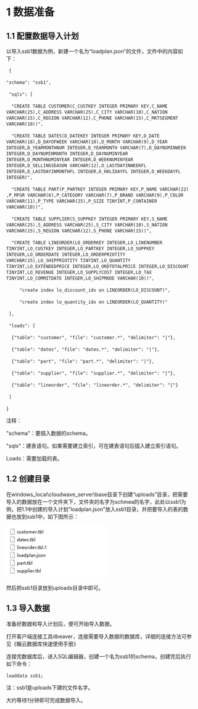 # 1 数据准备

## 1.1 配置数据导入计划

以导入ssb1数据为例，新建一个名为“loadplan.json”的文件，文件中的内容如下：

```
 {

"schema": "ssb1",

 "sqls": [

  "CREATE TABLE CUSTOMER(C_CUSTKEY INTEGER PRIMARY KEY,C_NAME VARCHAR(25),C_ADDRESS VARCHAR(25),C_CITY VARCHAR(10),C_NATION VARCHAR(15),C_REGION VARCHAR(12),C_PHONE VARCHAR(15),C_MKTSEGMENT VARCHAR(10))",

  "CREATE TABLE DATES(D_DATEKEY INTEGER PRIMARY KEY,D_DATE VARCHAR(18),D_DAYOFWEEK VARCHAR(18),D_MONTH VARCHAR(9),D_YEAR INTEGER,D_YEARMONTHNUM INTEGER,D_YEARMONTH VARCHAR(7),D_DAYNUMINWEEK INTEGER,D_DAYNUMINMONTH INTEGER,D_DAYNUMINYEAR INTEGER,D_MONTHNUMINYEAR INTEGER,D_WEEKNUMINYEAR INTEGER,D_SELLINGSEASON VARCHAR(12),D_LASTDAYINWEEKFL INTEGER,D_LASTDAYINMONTHFL INTEGER,D_HOLIDAYFL INTEGER,D_WEEKDAYFL INTEGER)",

  "CREATE TABLE PART(P_PARTKEY INTEGER PRIMARY KEY,P_NAME VARCHAR(22) ,P_MFGR VARCHAR(6),P_CATEGORY VARCHAR(7),P_BRAND VARCHAR(9),P_COLOR VARCHAR(11),P_TYPE VARCHAR(25),P_SIZE TINYINT,P_CONTAINER VARCHAR(10))",

  "CREATE TABLE SUPPLIER(S_SUPPKEY INTEGER PRIMARY KEY,S_NAME VARCHAR(25),S_ADDRESS VARCHAR(25),S_CITY VARCHAR(10),S_NATION VARCHAR(15),S_REGION VARCHAR(12),S_PHONE VARCHAR(15))",

  "CREATE TABLE LINEORDER(LO_ORDERKEY INTEGER,LO_LINENUMBER TINYINT,LO_CUSTKEY INTEGER,LO_PARTKEY INTEGER,LO_SUPPKEY INTEGER,LO_ORDERDATE INTEGER,LO_ORDERPRIOTITY VARCHAR(15),LO_SHIPPRIOTITY TINYINT,LO_QUANTITY TINYINT,LO_EXTENDEDPRICE INTEGER,LO_ORDTOTALPRICE INTEGER,LO_DISCOUNT TINYINT,LO_REVENUE INTEGER,LO_SUPPLYCOST INTEGER,LO_TAX TINYINT,LO_COMMITDATE INTEGER,LO_SHIPMODE VARCHAR(10))", 

     "create index lo_discount_idx on LINEORDER(LO_DISCOUNT)", 

     "create index lo_quantity_idx on LINEORDER(LO_QUANTITY)"

 ],

 "loads": [

  {"table": "customer", "file": "customer.*", "delimiter": "|"},

  {"table": "dates", "file": "dates.*", "delimiter": "|"},

  {"table": "part", "file": "part.*", "delimiter": "|"},

  {"table": "supplier", "file": "supplier.*", "delimiter": "|"},

  {"table": "lineorder", "file": "lineorder.*", "delimiter": "|"}

 ]

}
```

注释：

"schema"：要插入数据的schema。

"sqls"：建表语句。如果需要建立索引，可在建表语句后插入建立索引语句。

Loads：需要加载的表。

## 1.2 创建目录

在windows_local\cloudwave_server\base目录下创建“uploads”目录，把需要导入的数据放在一个文件夹下，文件夹的名字为schmea的名字，此处以ssb1为例，把1.1中创建的导入计划“loadplan.json”放入ssb1目录，并把要导入的表的数据也放到ssb1中，如下图所示：

![1.2](%E6%95%B0%E6%8D%AE%E5%AF%BC%E5%85%A5%E5%9B%BE%E7%89%87/1.2.png)   

然后把ssb1目录放到uploads目录中即可。

## 1.3 导入数据

准备好数据和导入计划后，便可开始导入数据。

打开客户端连接工具dbeaver，连接需要导入数据的数据库，详细的连接方法可参见《翰云数据库快速使用手册》

连接完数据库后，进入SQL编辑器，创建一个名为ssb1的schema，创建完后执行如下命令：

```
loaddata ssb1;
```

注：ssb1是uploads下建的文件名字。

大约等待1分钟即可完成数据导入。

